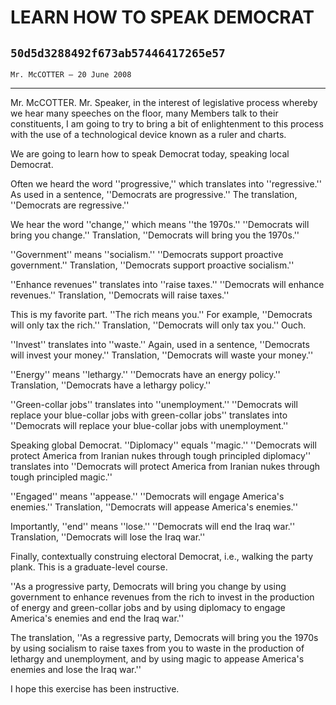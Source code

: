 # LEARN HOW TO SPEAK DEMOCRAT
## `50d5d3288492f673ab57446417265e57`
`Mr. McCOTTER — 20 June 2008`

---


Mr. McCOTTER. Mr. Speaker, in the interest of legislative process 
whereby we hear many speeches on the floor, many Members talk to their 
constituents, I am going to try to bring a bit of enlightenment to this 
process with the use of a technological device known as a ruler and 
charts.

We are going to learn how to speak Democrat today, speaking local 
Democrat.

Often we heard the word ''progressive,'' which translates into 
''regressive.'' As used in a sentence, ''Democrats are progressive.'' 
The translation, ''Democrats are regressive.''

We hear the word ''change,'' which means ''the 1970s.'' ''Democrats 
will bring you change.'' Translation, ''Democrats will bring you the 
1970s.''

''Government'' means ''socialism.'' ''Democrats support proactive 
government.'' Translation, ''Democrats support proactive socialism.''

''Enhance revenues'' translates into ''raise taxes.'' ''Democrats 
will enhance revenues.'' Translation, ''Democrats will raise taxes.''

This is my favorite part. ''The rich means you.'' For example, 
''Democrats will only tax the rich.'' Translation, ''Democrats will 
only tax you.'' Ouch.

''Invest'' translates into ''waste.'' Again, used in a sentence, 
''Democrats will invest your money.'' Translation, ''Democrats will 
waste your money.''

''Energy'' means ''lethargy.'' ''Democrats have an energy policy.'' 
Translation, ''Democrats have a lethargy policy.''

''Green-collar jobs'' translates into ''unemployment.'' ''Democrats 
will replace your blue-collar jobs with green-collar jobs'' translates 
into ''Democrats will replace your blue-collar jobs with 
unemployment.''

Speaking global Democrat. ''Diplomacy'' equals ''magic.'' ''Democrats 
will protect America from Iranian nukes through tough principled 
diplomacy'' translates into ''Democrats will protect America from 
Iranian nukes through tough principled magic.''

''Engaged'' means ''appease.'' ''Democrats will engage America's 
enemies.'' Translation, ''Democrats will appease America's enemies.''

Importantly, ''end'' means ''lose.'' ''Democrats will end the Iraq 
war.'' Translation, ''Democrats will lose the Iraq war.''

Finally, contextually construing electoral Democrat, i.e., walking 
the party plank. This is a graduate-level course.

''As a progressive party, Democrats will bring you change by using 
government to enhance revenues from the rich to invest in the 
production of energy and green-collar jobs and by using diplomacy to 
engage America's enemies and end the Iraq war.''

The translation, ''As a regressive party, Democrats will bring you 
the 1970s by using socialism to raise taxes from you to waste in the 
production of lethargy and unemployment, and by using magic to appease 
America's enemies and lose the Iraq war.''

I hope this exercise has been instructive.
